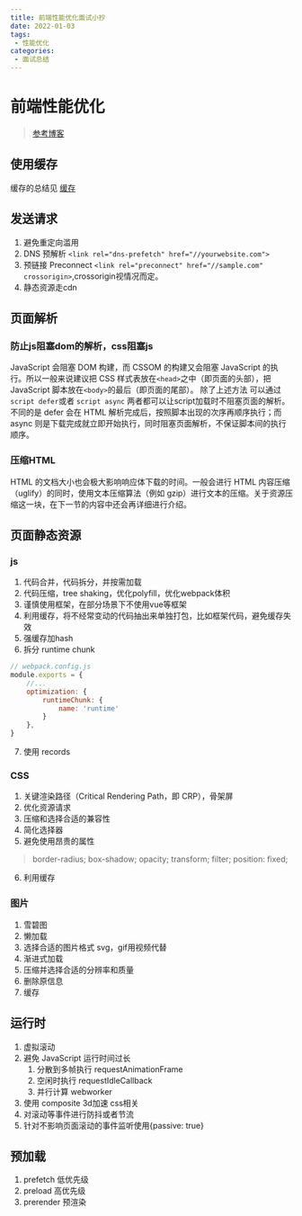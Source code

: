 ```yaml
---
title: 前端性能优化面试小抄
date: 2022-01-03
tags:
 - 性能优化
categories:
 - 面试总结
---
```


# 前端性能优化
> [参考博客](https://alienzhou.com/projects/fe-performance-journey/)
## 使用缓存
缓存的总结见 [缓存](缓存)
## 发送请求
1. 避免重定向滥用
2. DNS 预解析 `<link rel="dns-prefetch" href="//yourwebsite.com">`
3. 预链接 Preconnect `<link rel="preconnect" href="//sample.com" crossorigin>`,crossorigin视情况而定。
4. 静态资源走cdn
  
## 页面解析
### 防止js阻塞dom的解析，css阻塞js
JavaScript 会阻塞 DOM 构建，而 CSSOM 的构建又会阻塞 JavaScript 的执行。所以一般来说建议把 CSS 样式表放在` <head> `之中（即页面的头部），把 JavaScript 脚本放在` <body> `的最后（即页面的尾部）。
除了上述方法 可以通过` script defer `或者 `script async` 两者都可以让script加载时不阻塞页面的解析。不同的是 defer 会在 HTML 解析完成后，按照脚本出现的次序再顺序执行；而 async 则是下载完成就立即开始执行，同时阻塞页面解析，不保证脚本间的执行顺序。
### 压缩HTML
HTML 的文档大小也会极大影响响应体下载的时间。一般会进行 HTML 内容压缩（uglify）的同时，使用文本压缩算法（例如 gzip）进行文本的压缩。关于资源压缩这一块，在下一节的内容中还会再详细进行介绍。

## 页面静态资源

### js
1. 代码合并，代码拆分，并按需加载
2. 代码压缩，tree shaking，优化polyfill，优化webpack体积
3. 谨慎使用框架，在部分场景下不使用vue等框架
4. 利用缓存，将不经常变动的代码抽出来单独打包，比如框架代码，避免缓存失效
5. 强缓存加hash
6. 拆分 runtime chunk 
```js
// webpack.config.js
module.exports = {
    //...
    optimization: {
        runtimeChunk: {
            name: 'runtime'
        }
    },
}
```
7. 使用 records

### CSS
1. 关键渲染路径（Critical Rendering Path，即 CRP），骨架屏
2. 优化资源请求
3. 压缩和选择合适的兼容性
4. 简化选择器
5. 避免使用昂贵的属性
  > border-radius;
  > box-shadow;
  > opacity;
  > transform;
  > filter;
  > position: fixed;
6. 利用缓存
   
### 图片
1. 雪碧图
2. 懒加载
3. 选择合适的图片格式 svg，gif用视频代替
4. 渐进式加载
5. 压缩并选择合适的分辨率和质量
6. 删除原信息
7. 缓存

## 运行时
1. 虚拟滚动
2. 避免 JavaScript 运行时间过长
   1. 分散到多帧执行 requestAnimationFrame
   2. 空闲时执行 requestIdleCallback
   3. 并行计算 webworker
3. 使用 composite 3d加速 css相关
4. 对滚动等事件进行防抖或者节流
5. 针对不影响页面滚动的事件监听使用{passive: true}

## 预加载
1. prefetch 低优先级
2. preload 高优先级
3. prerender 预渲染
